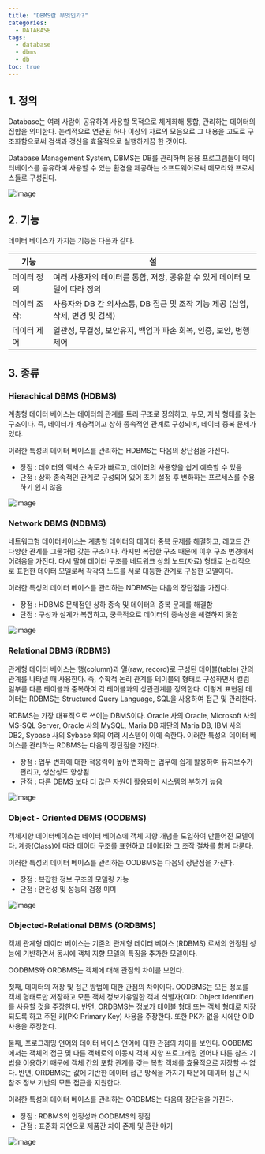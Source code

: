 ```yaml
---
title: "DBMS란 무엇인가?"
categories: 
  - DATABASE
tags:
  - database
  - dbms
  - db
toc: true
---
```


## 1. 정의

Database는 여러 사람이 공유하여 사용할 목적으로 체게화해 통합, 관리하는 데이터의 집합을 의미한다. 논리적으로 연관된 하나 이상의 자료의 모음으로 그 내용을 고도로 구조화함으로써 검색과 갱신을 효율적으로 실행하게끔 한 것이다.

Database Management System, DBMS는 DB를 관리하며 응용 프로그램들이 데이터베이스를 공유하며 사용할 수 있는 환경을 제공하는 소프트웨어로써 메모리와 프로세스들로 구성된다.

![image](https://user-images.githubusercontent.com/58674365/94330110-10633500-fffc-11ea-9ad5-61b3f9682fd6.png)





## 2. 기능

데이터 베이스가 가지는 기능은 다음과 같다.

| 기능         | 설                                                           |
| ------------ | ------------------------------------------------------------ |
| 데이터 정의  | 여러 사용자의 데이터를 통합, 저장, 공유할 수 있게 데이터 모델에 따라 정의 |
| 데이터 조작: | 사용자와 DB 간 의사소통, DB 접근 및 조작 기능 제공 (삽입, 삭제, 변경 및 검색) |
| 데이터 제어  | 일관성, 무결성, 보안유지, 백업과 파손 회복, 인증, 보안, 병행제어 |





## 3. 종류

### Hierachical DBMS (HDBMS)

계층형 데이터 베이스는 데이터의 관계를 트리 구조로 정의하고, 부모, 자식 형태를 갖는 구조이다. 즉, 데이터가 계층적이고 상하 종속적인 관계로 구성되며, 데이터 중복 문제가 있다. 

이러한 특성의 데이터 베이스를 관리하는 HDBMS는 다음의 장단점을 가진다.

- 장점 : 데이터의 엑세스 속도가 빠르고, 데이터의 사용향을 쉽게 예측할 수 있음
- 단점 : 상하 종속적인 관계로 구성되어 있어 초기 설정 후 변화하는 프로세스를 수용하기 쉽지 않음

![image](https://user-images.githubusercontent.com/58674365/94330122-499ba500-fffc-11ea-87a3-c983c6204266.png)



### Network DBMS (NDBMS)

네트워크형 데이터베이스는 계층형 데이터의 데이터 중복 문제를 해결하고, 레코드 간 다양한 관계를 그물처럼 갖는 구조이다. 하지만 복잡한 구조 때문에 이후 구조 변경에서 어려움을 가진다. 다시 말해 데이터 구조를 네트워크 상의 노드(자료) 형태로 논리적으로 표현한 데이터 모델로써 각각의 노드를 서로 대등한 관계로 구성한 모델이다.

이러한 특성의 데이터 베이스를 관리하는 NDBMS는 다음의 장단점을 가진다.

- 장점 : HDBMS 문제점인 상하 종속 및 데이터의 중복 문제를 해결함
- 단점 : 구성과 설계가 복잡하고, 궁극적으로 데이터의 종속성을 해결하지 못함

![image](https://user-images.githubusercontent.com/58674365/94330139-6c2dbe00-fffc-11ea-81c3-0a02f41f36cf.png)



### Relational DBMS (RDBMS)

관계형 데이터 베이스는 행(column)과 열(raw, record)로 구성된 테이블(table) 간의 관계를 나타낼 때 사용한다. 즉, 수학적 논리 관계를 테이블의 형태로 구성하면서 컬럼 일부를 다른 테이블과 중복하여 각 테이블과의 상관관계를 정의한다. 이렇게 표현된 데이터는 RDBMS는 Structured Query Language, SQL을 사용하여 접근 및 관리한다. 

RDBMS는 가장 대표적으로 쓰이는 DBMS이다. Oracle 사의 Oracle, Microsoft 사의 MS-SQL Server, Oracle 사의 MySQL, Maria DB 재단의 Maria DB, IBM 사의 DB2, Sybase 사의 Sybase 외의 여러 시스템이 이에 속한다. 이러한 특성의 데이터 베이스를 관리하는 RDBMS는 다음의 장단점을 가진다.

- 장점 : 업무 변화에 대한 적응력이 높아 변화하는 업무에 쉽게 활용하여 유지보수가 편리고, 생산성도 향상됨
- 단점 : 다른 DBMS 보다 더 많은 자원이 활용되어 시스템의 부하가 높음

![image](https://user-images.githubusercontent.com/58674365/94330144-85cf0580-fffc-11ea-9a1a-7a40656d347d.png)



### Object - Oriented DBMS (OODBMS)

객체지향 데이터베이스는 데이터 베이스에 객체 지향 개념을 도입하여 만들어진 모델이다. 계층(Class)에 따라 데이터 구조를 표현하고 데이터와 그 조작 절차를 함께 다룬다. 

이러한 특성의 데이터 베이스를 관리하는 OODBMS는 다음의 장단점을 가진다.

- 장점 : 복잡한 정보 구조의 모델링 가능
- 단점 : 안전성 및 성능의 검정 미미

![image](https://user-images.githubusercontent.com/58674365/94330152-9f704d00-fffc-11ea-9198-97b3929049a8.png)



### Objected-Relational DBMS (ORDBMS)

객체 관계형 데이터 베이스는 기존의 관계형 데이터 베이스 (RDBMS) 로서의 안정된 성능에 기반하면서 동시에 객체 지향 모델의 특징을 추가한 모델이다.

OODBMS와 ORDBMS는 객체에 대해 관점의 차이를 보인다. 

첫째, 데이터의 저장 및 접근 방법에 대한 관점의 차이이다. OODBMS는 모든 정보를 객체 형태로만 저장하고 모든 객체 정보가유일한 객체 식별자(OID: Object Identifier)를 사용할 것을 주장한다. 반면, ORDBMS는 정보가 테이블 형태 또는 객체 형태로 저장되도록 하고 주된 키(PK: Primary Key) 사용을 주장한다. 또한 PK가 없을 시에만 OID 사용을 주장한다.

둘째, 프로그래밍 언어와 데이터 베이스 언어에 대한 관점의 차이를 보인다. OOBBMS에서는 객체의 접근 및 다른 객체로의 이동시 객체 지향 프로그래밍 언어나 다른 참조 기법을 이용하기 때문에 객체 간의 포함 관계를 갖는 복합 객체를 효율적으로 저장할 수 없다. 반면, ORDBMS는 값에 기반한 데이터 접근 방식을 가지기 때문에 데이터 접근 시 참조 정보 기반의 모든 접근을 지원한다. 

이러한 특성의 데이터 베이스를 관리하는 ORDBMS는 다음의 장단점을 가진다.

- 장점 : RDBMS의 안정성과 OODBMS의 장점 
- 단점 : 표준화 지연으로 제품간 차이 존재 및 혼란 야기

![image](https://user-images.githubusercontent.com/58674365/94330162-bdd64880-fffc-11ea-9711-2fbe58faa65e.png)